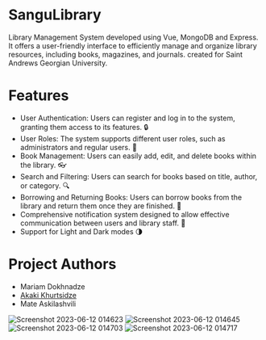 # SanguLibrary

Library Management System developed using Vue, MongoDB and Express. It offers a user-friendly interface to efficiently manage and organize library resources, including books, magazines, and journals. 
created for Saint Andrews Georgian University.

# Features
* User Authentication: Users can register and log in to the system, granting them access to its features. 🔒
* User Roles: The system supports different user roles, such as administrators and regular users. 👮
* Book Management: Users can easily add, edit, and delete books within the library. 👓
* Search and Filtering: Users can search for books based on title, author, or category. 🔍
* Borrowing and Returning Books: Users can borrow books from the library and return them once they are finished. 📙
* Comprehensive notification system designed to allow effective communication between users and library staff. 🔔
* Support for Light and Dark modes 🌗

# Project Authors
* Mariam Dokhnadze
* [Akaki Khurtsidze](https://www.linkedin.com/in/akaki-khurtsidze-a80425251/)
* Mate Askilashvili

![Screenshot 2023-06-12 014623](https://github.com/doot24/SanguLibrary/assets/46562098/597312e7-f24b-4a73-960d-fe65dff32117)
![Screenshot 2023-06-12 014645](https://github.com/doot24/SanguLibrary/assets/46562098/af6677fc-4e5f-4345-a065-f459625c57a2)
![Screenshot 2023-06-12 014703](https://github.com/doot24/SanguLibrary/assets/46562098/3a6fea8b-f725-4f41-ae07-d9bba197cb81)
![Screenshot 2023-06-12 014717](https://github.com/doot24/SanguLibrary/assets/46562098/517eb920-b348-41ad-ba70-6913f16c70a8)
